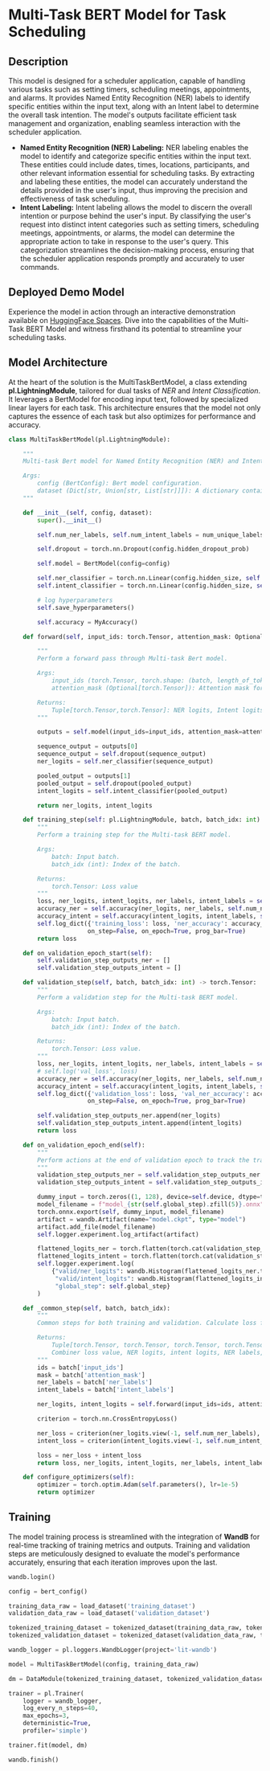 # Multi-Task BERT Model for Task Scheduling

## Description
This model is designed for a scheduler application, capable of handling various tasks such as setting timers, scheduling meetings, appointments, 
and alarms. It provides Named Entity Recognition (NER) labels to identify specific entities within the input text, along with an Intent label to 
determine the overall task intention. The model's outputs facilitate efficient task management and organization, enabling seamless interaction with the scheduler application.
* __Named Entity Recognition (NER) Labeling:__ NER labeling enables the model to identify and categorize specific entities within the input text. These entities could
  include dates, times, locations, participants, and other relevant information essential for scheduling tasks. By extracting and labeling these entities, the model can
  accurately understand the details provided in the user's input, thus improving the precision and effectiveness of task scheduling.
* __Intent Labeling:__ Intent labeling allows the model to discern the overall intention or purpose behind the user's input. By classifying the user's request into
  distinct intent categories such as setting timers, scheduling meetings, appointments, or alarms, the model can determine the appropriate action to take in response
  to the user's query. This categorization streamlines the decision-making process, ensuring that the scheduler application responds promptly and accurately to user commands.

## Deployed Demo Model
Experience the model in action through an interactive demonstration available on [HuggingFace Spaces](https://huggingface.co/spaces/kowalsky/multi_task_bert). Dive into the capabilities of the Multi-Task BERT Model and witness firsthand its potential to streamline your scheduling tasks.

## Model Architecture

At the heart of the solution is the MultiTaskBertModel, a class extending __pl.LightningModule__, tailored for dual tasks of _NER_ and _Intent Classification_. It leverages a BertModel for encoding input text, followed by specialized linear layers for each task. This architecture ensures that the model not only captures the essence of each task but also optimizes for performance and accuracy.

```Python
class MultiTaskBertModel(pl.LightningModule):

    """
    Multi-task Bert model for Named Entity Recognition (NER) and Intent Classification

    Args:
        config (BertConfig): Bert model configuration.
        dataset (Dict[str, Union[str, List[str]]]): A dictionary containing keys 'text', 'ner', and 'intent'.
    """

    def __init__(self, config, dataset):
        super().__init__()

        self.num_ner_labels, self.num_intent_labels = num_unique_labels(dataset)

        self.dropout = torch.nn.Dropout(config.hidden_dropout_prob)

        self.model = BertModel(config=config)

        self.ner_classifier = torch.nn.Linear(config.hidden_size, self.num_ner_labels)
        self.intent_classifier = torch.nn.Linear(config.hidden_size, self.num_intent_labels)

        # log hyperparameters
        self.save_hyperparameters()

        self.accuracy = MyAccuracy()

    def forward(self, input_ids: torch.Tensor, attention_mask: Optional[torch.Tensor] = None) -> Tuple[torch.Tensor, torch.Tensor]:

        """
        Perform a forward pass through Multi-task Bert model.

        Args:
            input_ids (torch.Tensor, torch.shape: (batch, length_of_tokenized_sequences)): Input token IDs.
            attention_mask (Optional[torch.Tensor]): Attention mask for input tokens.

        Returns:
            Tuple[torch.Tensor,torch.Tensor]: NER logits, Intent logits.
        """

        outputs = self.model(input_ids=input_ids, attention_mask=attention_mask)

        sequence_output = outputs[0]
        sequence_output = self.dropout(sequence_output)
        ner_logits = self.ner_classifier(sequence_output)

        pooled_output = outputs[1]
        pooled_output = self.dropout(pooled_output)
        intent_logits = self.intent_classifier(pooled_output)

        return ner_logits, intent_logits

    def training_step(self: pl.LightningModule, batch, batch_idx: int) -> torch.Tensor:
        """
        Perform a training step for the Multi-task BERT model.

        Args:
            batch: Input batch.
            batch_idx (int): Index of the batch.

        Returns:
            torch.Tensor: Loss value
        """
        loss, ner_logits, intent_logits, ner_labels, intent_labels = self._common_step(batch, batch_idx)
        accuracy_ner = self.accuracy(ner_logits, ner_labels, self.num_ner_labels)
        accuracy_intent = self.accuracy(intent_logits, intent_labels, self.num_intent_labels)
        self.log_dict({'training_loss': loss, 'ner_accuracy': accuracy_ner, 'intent_accuracy': accuracy_intent},
                      on_step=False, on_epoch=True, prog_bar=True)
        return loss

    def on_validation_epoch_start(self):
        self.validation_step_outputs_ner = []
        self.validation_step_outputs_intent = []

    def validation_step(self, batch, batch_idx: int) -> torch.Tensor:
        """
        Perform a validation step for the Multi-task BERT model.

        Args:
            batch: Input batch.
            batch_idx (int): Index of the batch.

        Returns:
            torch.Tensor: Loss value.
        """
        loss, ner_logits, intent_logits, ner_labels, intent_labels = self._common_step(batch, batch_idx)
        # self.log('val_loss', loss)
        accuracy_ner = self.accuracy(ner_logits, ner_labels, self.num_ner_labels)
        accuracy_intent = self.accuracy(intent_logits, intent_labels, self.num_intent_labels)
        self.log_dict({'validation_loss': loss, 'val_ner_accuracy': accuracy_ner, 'val_intent_accuracy': accuracy_intent},
                      on_step=False, on_epoch=True, prog_bar=True)

        self.validation_step_outputs_ner.append(ner_logits)
        self.validation_step_outputs_intent.append(intent_logits)
        return loss

    def on_validation_epoch_end(self):
        """
        Perform actions at the end of validation epoch to track the training process in WandB.
        """
        validation_step_outputs_ner = self.validation_step_outputs_ner
        validation_step_outputs_intent = self.validation_step_outputs_intent

        dummy_input = torch.zeros((1, 128), device=self.device, dtype=torch.long)
        model_filename = f"model_{str(self.global_step).zfill(5)}.onnx"
        torch.onnx.export(self, dummy_input, model_filename)
        artifact = wandb.Artifact(name="model.ckpt", type="model")
        artifact.add_file(model_filename)
        self.logger.experiment.log_artifact(artifact)

        flattened_logits_ner = torch.flatten(torch.cat(validation_step_outputs_ner))
        flattened_logits_intent = torch.flatten(torch.cat(validation_step_outputs_intent))
        self.logger.experiment.log(
            {"valid/ner_logits": wandb.Histogram(flattened_logits_ner.to('cpu')),
             "valid/intent_logits": wandb.Histogram(flattened_logits_intent.to('cpu')),
             "global_step": self.global_step}
        )

    def _common_step(self, batch, batch_idx):
        """
        Common steps for both training and validation. Calculate loss for both NER and intent layer.

        Returns:
            Tuple[torch.Tensor, torch.Tensor, torch.Tensor, torch.Tensor]:
            Combiner loss value, NER logits, intent logits, NER labels, intent labels.
        """
        ids = batch['input_ids']
        mask = batch['attention_mask']
        ner_labels = batch['ner_labels']
        intent_labels = batch['intent_labels']

        ner_logits, intent_logits = self.forward(input_ids=ids, attention_mask=mask)

        criterion = torch.nn.CrossEntropyLoss()

        ner_loss = criterion(ner_logits.view(-1, self.num_ner_labels), ner_labels.view(-1).long())
        intent_loss = criterion(intent_logits.view(-1, self.num_intent_labels), intent_labels.view(-1).long())

        loss = ner_loss + intent_loss
        return loss, ner_logits, intent_logits, ner_labels, intent_labels

    def configure_optimizers(self):
        optimizer = torch.optim.Adam(self.parameters(), lr=1e-5)
        return optimizer
```

## Training

The model training process is streamlined with the integration of __WandB__ for real-time tracking of training metrics and outputs. Training and validation steps are meticulously designed to evaluate the model's performance accurately, ensuring that each iteration improves upon the last.

```Python
wandb.login()

config = bert_config()

training_data_raw = load_dataset('training_dataset')
validation_data_raw = load_dataset('validation_dataset')

tokenized_training_dataset = tokenized_dataset(training_data_raw, tokenizer)
tokenized_validation_dataset = tokenized_dataset(validation_data_raw, tokenizer)

wandb_logger = pl.loggers.WandbLogger(project='lit-wandb')

model = MultiTaskBertModel(config, training_data_raw)

dm = DataModule(tokenized_training_dataset, tokenized_validation_dataset)

trainer = pl.Trainer(
    logger = wandb_logger,
    log_every_n_steps=40,
    max_epochs=3,
    deterministic=True,
    profiler='simple')

trainer.fit(model, dm)

wandb.finish()
```

